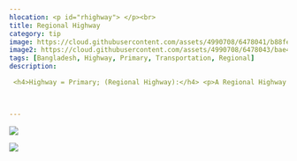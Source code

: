 ```yaml
---
hlocation: <p id="rhighway"> </p><br>
title: Regional Highway
category: tip
image: https://cloud.githubusercontent.com/assets/4990708/6478041/b88fe9c8-c1f8-11e4-88e0-264cb9bea612.PNG
image2: https://cloud.githubusercontent.com/assets/4990708/6478043/bae49ef8-c1f8-11e4-9272-daf36e2f1389.PNG
tags: [Bangladesh, Highway, Primary, Transportation, Regional]
description:

 <h4>Highway = Primary; (Regional Highway):</h4> <p>A Regional Highway (primary) is the classification for all primary roads in Bangladesh as defined by the Roads and Highways Department of the Ministry of Communications (RHD). </p> <p>This guidance come from the <a href="http://wiki.openstreetmap.org/wiki/WikiProject_Bangladesh"> Bangladesh OSM wiki </a>. Regional Highways are paved, do not have road surface markings, and are wide enough to support two land traffic. </p>


 
---
```

 
 ![](https://cloud.githubusercontent.com/assets/4990708/6478041/b88fe9c8-c1f8-11e4-88e0-264cb9bea612.PNG)
 
 ![](https://cloud.githubusercontent.com/assets/4990708/6478043/bae49ef8-c1f8-11e4-9272-daf36e2f1389.PNG)
